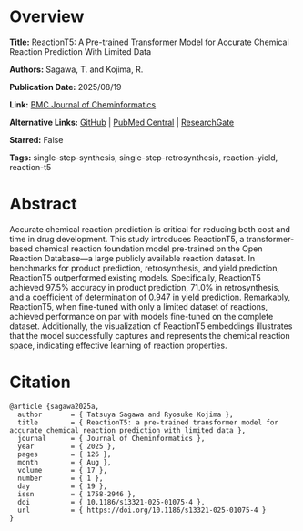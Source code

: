 # Overview
**Title:**
ReactionT5: A Pre-trained Transformer Model for Accurate Chemical Reaction Prediction With Limited Data

**Authors:**
Sagawa, T. and Kojima, R.

**Publication Date:**
2025/08/19

**Link:**
[BMC Journal of Cheminformatics](https://jcheminf.biomedcentral.com/articles/10.1186/s13321-025-01075-4)

**Alternative Links:**
[GitHub](https://github.com/sagawatatsuya/ReactionT5v2) |
[PubMed Central](https://pmc.ncbi.nlm.nih.gov/articles/PMC12366004) |
[ResearchGate](https://www.researchgate.net/publication/394681140_ReactionT5_a_pre-trained_transformer_model_for_accurate_chemical_reaction_prediction_with_limited_data)

**Starred:**
False

**Tags:**
single-step-synthesis, single-step-retrosynthesis, reaction-yield, reaction-t5


# Abstract
Accurate chemical reaction prediction is critical for reducing both cost and time in drug development.
This study introduces ReactionT5, a transformer-based chemical reaction foundation model pre-trained on the Open Reaction Database—a large publicly available reaction dataset.
In benchmarks for product prediction, retrosynthesis, and yield prediction, ReactionT5 outperformed existing models.
Specifically, ReactionT5 achieved 97.5% accuracy in product prediction, 71.0% in retrosynthesis, and a coefficient of determination of 0.947 in yield prediction.
Remarkably, ReactionT5, when fine-tuned with only a limited dataset of reactions, achieved performance on par with models fine-tuned on the complete dataset.
Additionally, the visualization of ReactionT5 embeddings illustrates that the model successfully captures and represents the chemical reaction space, indicating effective learning of reaction properties.


# Citation
```
@article {sagawa2025a,
  author       = { Tatsuya Sagawa and Ryosuke Kojima },
  title        = { ReactionT5: a pre-trained transformer model for accurate chemical reaction prediction with limited data },
  journal      = { Journal of Cheminformatics },
  year         = { 2025 },
  pages        = { 126 },
  month        = { Aug },
  volume       = { 17 },
  number       = { 1 },
  day          = { 19 },
  issn         = { 1758-2946 },
  doi          = { 10.1186/s13321-025-01075-4 },
  url          = { https://doi.org/10.1186/s13321-025-01075-4 }
}
```
